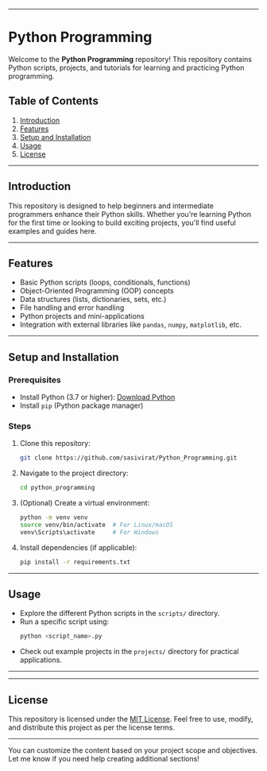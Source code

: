 
---

# Python Programming

Welcome to the **Python Programming** repository! This repository contains Python scripts, projects, and tutorials for learning and practicing Python programming.

## Table of Contents

1. [Introduction](#introduction)
2. [Features](#features)
3. [Setup and Installation](#setup-and-installation)
4. [Usage](#usage)
5. [License](#license)

---

## Introduction

This repository is designed to help beginners and intermediate programmers enhance their Python skills. Whether you're learning Python for the first time or looking to build exciting projects, you'll find useful examples and guides here.

---

## Features

- Basic Python scripts (loops, conditionals, functions)
- Object-Oriented Programming (OOP) concepts
- Data structures (lists, dictionaries, sets, etc.)
- File handling and error handling
- Python projects and mini-applications
- Integration with external libraries like `pandas`, `numpy`, `matplotlib`, etc.

---

## Setup and Installation

### Prerequisites
- Install Python (3.7 or higher): [Download Python](https://www.python.org/downloads/)
- Install `pip` (Python package manager)

### Steps
1. Clone this repository:
   ```bash
   git clone https://github.com/sasivirat/Python_Programming.git
   ```
2. Navigate to the project directory:
   ```bash
   cd python_programming
   ```
3. (Optional) Create a virtual environment:
   ```bash
   python -m venv venv
   source venv/bin/activate  # For Linux/macOS
   venv\Scripts\activate     # For Windows
   ```
4. Install dependencies (if applicable):
   ```bash
   pip install -r requirements.txt
   ```

---

## Usage

- Explore the different Python scripts in the `scripts/` directory.
- Run a specific script using:
  ```bash
  python <script_name>.py
  ```
- Check out example projects in the `projects/` directory for practical applications.

---
---

## License

This repository is licensed under the [MIT License](LICENSE). Feel free to use, modify, and distribute this project as per the license terms.

---

You can customize the content based on your project scope and objectives. Let me know if you need help creating additional sections!
